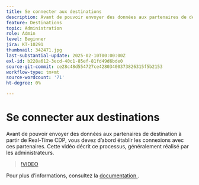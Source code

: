 ```yaml
---
title: Se connecter aux destinations
description: Avant de pouvoir envoyer des données aux partenaires de destination à partir de Real-Time CDP, vous devez configurer les connexions à ces partenaires. Découvrez comment le faire dans cette vidéo.
feature: Destinations
topic: Administration
role: Admin
level: Beginner
jira: KT-10291
thumbnail: 342471.jpg
last-substantial-update: 2025-02-10T00:00:00Z
exl-id: b228a612-3ecd-40c1-85ef-81fd49d6bde0
source-git-commit: ce28c48d554727ce42803400373826315f5b2153
workflow-type: tm+mt
source-wordcount: '71'
ht-degree: 0%

---
```


# Se connecter aux destinations

Avant de pouvoir envoyer des données aux partenaires de destination à partir de Real-Time CDP, vous devez d’abord établir les connexions avec ces partenaires. Cette vidéo décrit ce processus, généralement réalisé par les administrateurs.

>[!VIDEO](https://video.tv.adobe.com/v/342471/?learn=on)

Pour plus d’informations, consultez la [ documentation ](https://experienceleague.adobe.com/en/docs/experience-platform/destinations/ui/connect-destination).
